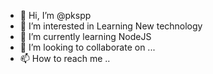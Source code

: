 - 👋 Hi, I’m @pkspp
- 👀 I’m interested in Learning New technology
- 🌱 I’m currently learning NodeJS
- 💞️ I’m looking to collaborate on ...
- 📫 How to reach me ..

<!---
pkspp/pkspp is a ✨ special ✨ repository because its `README.md` (this file) appears on your GitHub profile.
You can click the Preview link to take a look at your changes.
--->
